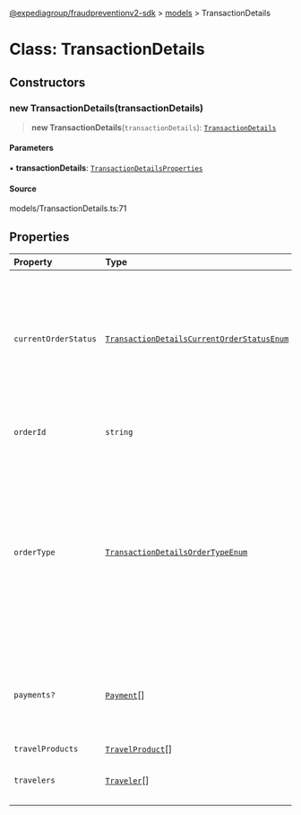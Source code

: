 [@expediagroup/fraudpreventionv2-sdk](../../index.md) > [models](../index.md) > TransactionDetails

# Class: TransactionDetails

## Constructors

### new TransactionDetails(transactionDetails)

> **new TransactionDetails**(`transactionDetails`): [`TransactionDetails`](TransactionDetails.md)

#### Parameters

▪ **transactionDetails**: [`TransactionDetailsProperties`](../interfaces/TransactionDetailsProperties.md)

#### Source

models/TransactionDetails.ts:71

## Properties

| Property | Type | Description | Source |
| :------ | :------ | :------ | :------ |
| `currentOrderStatus` | [`TransactionDetailsCurrentOrderStatusEnum`](../type-aliases/TransactionDetailsCurrentOrderStatusEnum.md) | Status of the order: * `IN_PROGRESS` is used when order has not processed fully. For example, inventory has not yet been reserved, or payment has not yet been settled. * `COMPLETED` is used when an order has been processed fully. For example, inventory has been reserved, and the payment has been settled. | models/TransactionDetails.ts:43 |
| `orderId` | `string` | Unique identifier assigned to the order by the partner. `order_id` is specific to the partner namespace. | models/TransactionDetails.ts:38 |
| `orderType` | [`TransactionDetailsOrderTypeEnum`](../type-aliases/TransactionDetailsOrderTypeEnum.md) | Type of order. Possible `order_types`.  `CREATE` - Initial type of a brand new order.  `CHANGE` - If a `OrderPurchaseScreenRequest` has already been submitted for the initial booking with `order_type = CREATE`, but has now been modified and partner wishes to resubmit for Fraud screening then the `order_type = CHANGE`. Examples of changes that are supported are changes made to `check-in/checkout dates` or `price of a TravelProduct`. | models/TransactionDetails.ts:48 |
| `payments?` | [`Payment`](Payment.md)[] | List of the form(s) of payment being used to purchase the order.  One or more forms of payment can be used within an order. Information gathered will be specific to the form of payment. | models/TransactionDetails.ts:69 |
| `travelProducts` | [`TravelProduct`](TravelProduct.md)[] | - | models/TransactionDetails.ts:53 |
| `travelers` | [`Traveler`](Traveler.md)[] | Individuals who are part of the travel party for the order. At minimum there must be at least `1` traveler. | models/TransactionDetails.ts:61 |
